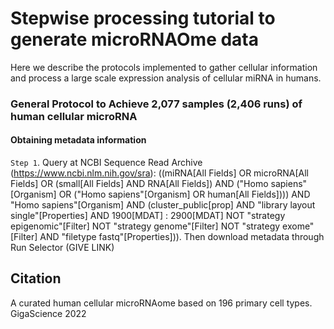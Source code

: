# Stepwise processing tutorial to generate microRNAOme data

Here we describe the protocols implemented to gather cellular information and process a large scale expression analysis of cellular miRNA in humans. 

### General Protocol to Achieve 2,077 samples (2,406 runs) of human cellular microRNA

#### Obtaining metadata information
`Step 1`.  Query at NCBI Sequence Read Archive (https://www.ncbi.nlm.nih.gov/sra):  ((miRNA[All Fields] OR microRNA[All Fields] OR (small[All Fields] AND RNA[All Fields]) AND ("Homo sapiens"[Organism] OR ("Homo sapiens"[Organism] OR human[All Fields]))) AND "Homo sapiens"[Organism] AND (cluster_public[prop] AND "library layout single"[Properties] AND 1900[MDAT] : 2900[MDAT] NOT "strategy epigenomic"[Filter] NOT "strategy genome"[Filter] NOT "strategy exome"[Filter] AND "filetype fastq"[Properties])).  Then download metadata through Run Selector (GIVE LINK)

## Citation
A curated human cellular microRNAome based on 196 primary cell types. GigaScience 2022

